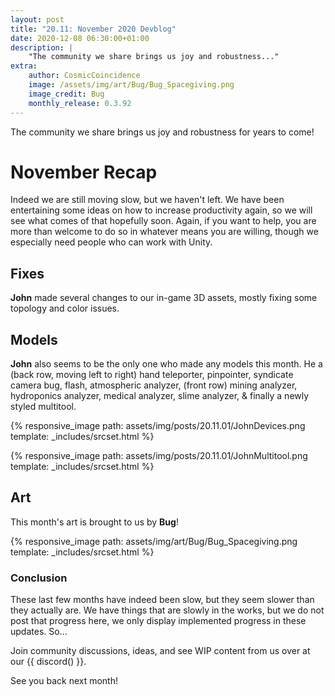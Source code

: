 ```yaml
---
layout: post
title: "20.11: November 2020 Devblog"
date: 2020-12-08 06:30:00+01:00
description: |
    "The community we share brings us joy and robustness..."
extra:
    author: CosmicCoincidence
    image: /assets/img/art/Bug/Bug_Spacegiving.png
    image_credit: Bug
    monthly_release: 0.3.92
---
```


The community we share brings us joy and robustness for years to come!

# November Recap

Indeed we are still moving slow, but we haven't left. We have been entertaining some ideas on how to increase productivity again, so we will see what comes of that hopefully soon. Again, if you want to help, you are more than welcome to do so in whatever means you are willing, though we especially need people who can work with Unity.

## Fixes

**John** made several changes to our in-game 3D assets, mostly fixing some topology and color issues.

## Models

**John** also seems to be the only one who made any models this month. He a (back row, moving left to right) hand teleporter, pinpointer, syndicate camera bug, flash, atmospheric analyzer, (front row) mining analyzer, hydroponics analyzer, medical analyzer, slime analyzer, & finally a newly styled multitool.

{% responsive_image path: assets/img/posts/20.11.01/JohnDevices.png template: _includes/srcset.html %}

{% responsive_image path: assets/img/posts/20.11.01/JohnMultitool.png template: _includes/srcset.html %}

## Art

This month's art is brought to us by **Bug**!

{% responsive_image path: assets/img/art/Bug/Bug_Spacegiving.png template: _includes/srcset.html %}

### Conclusion

These last few months have indeed been slow, but they seem slower than they actually are. We have things that are slowly in the works, but we do not post that progress here, we only display implemented progress in these updates. So...

Join community discussions, ideas, and see WIP content from us over at our {{ discord() }}.

See you back next month!

